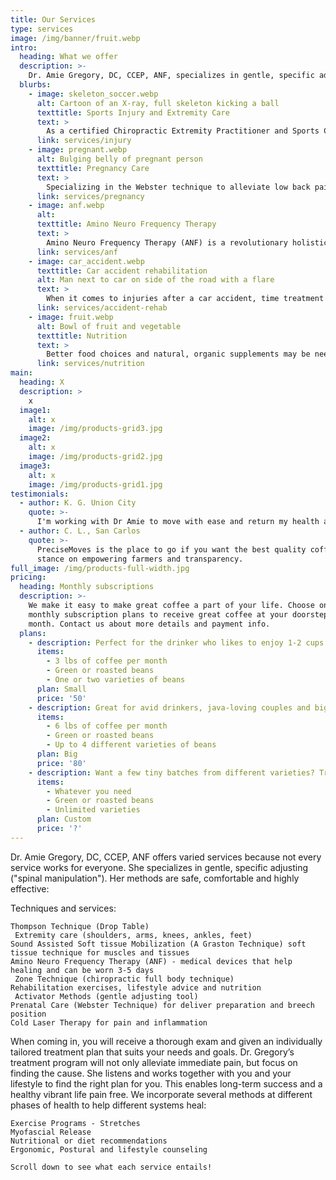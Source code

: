 ```yaml
---
title: Our Services
type: services
image: /img/banner/fruit.webp
intro:
  heading: What we offer
  description: >-
    Dr. Amie Gregory, DC, CCEP, ANF, specializes in gentle, specific adjusting ("spinal manipulation. Dr. Gregory offers varied services because not every service works for everyone!  All of her methods are safe, comfortable and highly effective.
  blurbs:
    - image: skeleton_soccer.webp
      alt: Cartoon of an X-ray, full skeleton kicking a ball
      texttitle: Sports Injury and Extremity Care
      text: >
        As a certified Chiropractic Extremity Practitioner and Sports Chiropractor, Dr. Gregory works on every moving part, from the spine to your shoulders, knees, and toes, making sure your whole body is balanced and working together harmoniously as a unit.
      link: services/injury
    - image: pregnant.webp
      alt: Bulging belly of pregnant person
      texttitle: Pregnancy Care
      text: >
        Specializing in the Webster technique to alleviate low back pain, ease comfort during pregnancy and delivery, and even help turn breech babies to the normal position (even twins!).
      link: services/pregnancy
    - image: anf.webp
      alt: 
      texttitle: Amino Neuro Frequency Therapy
      text: >
        Amino Neuro Frequency Therapy (ANF) is a revolutionary holistic approach to pain, inflammation and disease in the body following nerve paths and systems to find the root cause of a problem and activate the body’s defense system to help with healing.
      link: services/anf
    - image: car_accident.webp
      texttitle: Car accident rehabilitation
      alt: Man next to car on side of the road with a flare
      text: >
        When it comes to injuries after a car accident, time treatment is of the essence. Permanent damage can occur and scar tissue can develop very quickly; in as little as 48 hours. You may not feel the symptoms right away, especially with the shock of the accident. Get the benefits of early chiropractic care after a car accident rather than wait until you experience severe pain!
      link: services/accident-rehab
    - image: fruit.webp
      alt: Bowl of fruit and vegetable
      texttitle: Nutrition
      text: >
        Better food choices and natural, organic supplements may be needed for better overall health. We provide Nutritional Response Testing℠ for existing patients, once we have gotten your structure and movement back to the way it should be.
      link: services/nutrition
main:
  heading: X
  description: >
    x
  image1:
    alt: x
    image: /img/products-grid3.jpg
  image2:
    alt: x
    image: /img/products-grid2.jpg
  image3:
    alt: x
    image: /img/products-grid1.jpg
testimonials:
  - author: K. G. Union City
    quote: >-
      I'm working with Dr Amie to move with ease and return my health and body to optimum performance. I'm pleasantly pleased with innovative approach to health. I've recently begun the ANF process and love how my body responds to being energized.Highly recommend!!!
  - author: C. L., San Carlos
    quote: >-
      PreciseMoves is the place to go if you want the best quality coffee. I love their
      stance on empowering farmers and transparency.
full_image: /img/products-full-width.jpg
pricing:
  heading: Monthly subscriptions
  description: >-
    We make it easy to make great coffee a part of your life. Choose one of our
    monthly subscription plans to receive great coffee at your doorstep each
    month. Contact us about more details and payment info.
  plans:
    - description: Perfect for the drinker who likes to enjoy 1-2 cups per day.
      items:
        - 3 lbs of coffee per month
        - Green or roasted beans
        - One or two varieties of beans
      plan: Small
      price: '50'
    - description: Great for avid drinkers, java-loving couples and bigger crowds
      items:
        - 6 lbs of coffee per month
        - Green or roasted beans
        - Up to 4 different varieties of beans
      plan: Big
      price: '80'
    - description: Want a few tiny batches from different varieties? Try our custom plan
      items:
        - Whatever you need
        - Green or roasted beans
        - Unlimited varieties
      plan: Custom
      price: '?'
---
```


Dr. Amie Gregory, DC, CCEP, ANF offers varied services because not every service works for everyone.  She specializes in gentle, specific adjusting ("spinal manipulation"). Her methods are safe, comfortable and highly effective:

Techniques and services:  

    Thompson Technique (Drop Table)
     Extremity care (shoulders, arms, knees, ankles, feet)
    Sound Assisted Soft tissue Mobilization (A Graston Technique) soft tissue technique for muscles and tissues
    Amino Neuro Frequency Therapy (ANF) - medical devices that help healing and can be worn 3-5 days
     Zone Technique (chiropractic full body technique)
    Rehabilitation exercises, lifestyle advice and nutrition
     Activator Methods (gentle adjusting tool)
    Prenatal Care (Webster Technique) for deliver preparation and breech position
    Cold Laser Therapy for pain and inflammation

When coming in, you will receive a thorough exam and given an individually tailored treatment plan that suits your needs and goals. Dr. Gregory’s treatment program will not only alleviate immediate pain, but focus on finding the cause. She listens and works together with you and your lifestyle to find the right plan for you.  This enables long-term success and a healthy vibrant life pain free.
We incorporate several methods at different phases of health to help different systems heal:

    Exercise Programs - Stretches
    Myofascial Release
    Nutritional or diet recommendations
    Ergonomic, Postural and lifestyle counseling

    Scroll down to see what each service entails!
